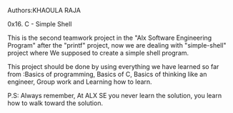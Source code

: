 Authors:KHAOULA RAJA

0x16. C - Simple Shell


This is the second teamwork project in the "Alx Software Engineering Program" after the "printf" project, now we are dealing with "simple-shell" project where We supposed to create a simple shell program.

This project should be done by using everything we have learned so far from :Basics of programming, Basics of C, Basics of thinking like an engineer, Group work and Learning how to learn.

P.S: Always remember, At ALX SE you never learn the solution, you learn how to walk toward the solution.
